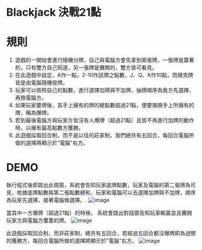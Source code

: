 # Blackjack 決戰21點

# 規則
1.	遊戲的一開始會進行隨機分牌，自己與電腦方會先拿到兩張牌，一張牌是蓋著的，只有雙方自己知道，另一張牌是攤開的，雙方皆可看見。
2.	在此遊戲中設定，A作一點，2-10作該牌之點數，J、Q、K作10點，而撲克牌皆是由電腦隨機發牌。
3.	玩家可以依照自己的點數，進行選擇加牌與不加牌，抽牌順序為我方先選擇，再換電腦方。
4.	如果玩家要牌後，其手上擁有的牌的總點數超過21點，便要揭開手上所擁有的牌，稱為爆牌。
5.	若到最後電腦方與玩家方皆沒有人爆牌（超過21點）且皆不再進行加牌的動作時，以擁有最高點數方獲勝。
6.	此遊戲採取回合制，而不是以往的莊家制，我們總共有五回合，每回合電腦所做的選擇將顯示於”電腦”右方。

# DEMO 
執行程式後即跳出此視窗，系統會告知玩家底牌點數，玩家及電腦的第二張牌為可見，依據底牌點數與第二張點數總和，玩家和電腦可以去選擇加牌與不加牌，順序為玩家先選擇，接著電腦做選擇。.
![image](https://user-images.githubusercontent.com/39626315/209258572-77e55e43-c1d8-4243-98fe-f924b347b715.png)

當其中一方爆牌（超過21點）的時候， 系統會跳出對話窗告知玩家輸贏並且攤開玩家方與電腦方覆蓋的牌。
![image](https://user-images.githubusercontent.com/39626315/209258600-58d3b1e3-3353-4eb1-b79a-2c55d32f822f.png)

此遊戲採取回合制，而非莊家制，總共有五回合，若經過五回合都沒爆牌即為過關的獲勝方，每回合電腦所做的選擇將顯示於”電腦”右方。
![image](https://user-images.githubusercontent.com/39626315/209258638-b23dcce7-49d2-43a0-a035-2881f46714c6.png)


